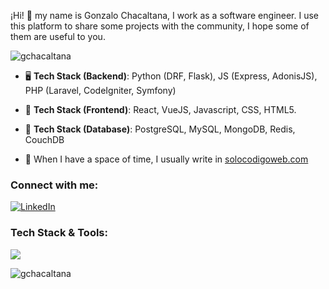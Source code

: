¡Hi! 👋 my name is Gonzalo Chacaltana, I work as a software engineer. I use this platform to share some projects with the community, I hope some of them are useful to you.

<p><img src="https://github-profile-trophy.vercel.app/?username=gchacaltana&title=Experience,MultiLanguage,LongTimeUser,Commits,Repositories,Stars,Followers" alt="gchacaltana" /> </p>

- 🖥️ **Tech Stack (Backend)**: Python (DRF, Flask), JS (Express, AdonisJS), PHP (Laravel, CodeIgniter, Symfony)

- 🎯 **Tech Stack (Frontend)**: React, VueJS, Javascript, CSS, HTML5.

- 🧮 **Tech Stack (Database)**: PostgreSQL, MySQL, MongoDB, Redis, CouchDB 

- 📝 When I have a space of time, I usually write in [solocodigoweb.com](https://solocodigoweb.com)

<h3>Connect with me:</h3>
<p>
<a href="https://linkedin.com/in/gchacaltanab" target="blank"><img src="https://skillicons.dev/icons?i=linkedin" alt="LinkedIn" /></a>
</p>

<h3>Tech Stack & Tools:</h3>
<p> <img src="https://skillicons.dev/icons?i=python,django,flask,php,laravel,symfony,typescript,javascript,nodejs,react,nextjs,java,spring,rabbitmq,mongo,mysql,postgresql,redis,gcp,aws,azure,vuejs,html,css,bootstrap,nginx,docker,kubernetes,cloudflare,kafka" /> </p>

<!--<p>&nbsp;<img align="center" src="https://github-readme-stats.vercel.app/api?username=gchacaltana&show_icons=true" alt="gchacaltana" /></p>-->

<p><img src="https://streak-stats.demolab.com?user=gchacaltana&show_icons=true" alt="gchacaltana" /></p>